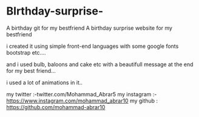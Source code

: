 # BIrthday-surprise-
 A birthday git for my bestfriend
 A birthday surprise website  for my bestfriend

 i created it using simple front-end languages 
 with some google fonts bootstrap etc....

 and i used bulb, baloons and cake etc with a beautifull message at the end for my best friend...

 i used a lot of animations in it..


my twitter :-twitter.com/Mohammad_Abrar5
my instagram :- https://www.instagram.com/mohammad_abrar10
my github : https://github.com/mohammad-abrar10
